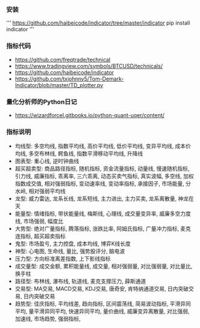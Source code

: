 ### 安装

'''
https://github.com/haibeicode/indicator/tree/master/indicator
pip install indicator
'''

### 指标代码

- https://github.com/freqtrade/technical
- https://www.tradingview.com/symbols/BTCUSD/technicals/
- https://github.com/haibeicode/indicator
- https://github.com/txjohnny5/Tom-Demark-Indicator/blob/master/TD_plotter.py

### 量化分析师的Python日记

- https://wizardforcel.gitbooks.io/python-quant-uqer/content/

### 指标说明

- 均线型: 多空均线, 指数平均线, 高价平均线, 低价平均线, 变异平均线, 成本价均线, 多空布林线, 鳄鱼线, 指数平滑移动平均线, 升降线
- 图表型: 重心线, 逆时钟曲线
- 超买超卖型: 商品路径指标, 随机指标, 资金流量指标, 动量线, 慢速随机指标, 引力线, 威廉指标, 乖离率, 三六乖离, 动态买卖气指标, 真实波幅, 多空线, 加权指数成交值, 相对强弱指标, 变动速率线, 变动率指标, 承接因子, 市场能量, 分水岭, 相对强弱平均线
- 龙型: 威力雷达, 龙系长线, 龙系短线, 主力进出, 主力买卖, 龙系离散量, 神龙在天
- 能量型: 情绪指标, 带状能量线, 梅斯线, 心理线, 成交量变异率, 威廉多空力度线, 市场强弱, 幅度比
- 大势型: 绝对广量指标, 腾落指标, 涨跌比率, 阿姆氏指标, 广量冲力指标, 麦克连指标, 超买超卖指标
- 鬼型: 市场盈亏, 主力控盘, 成本均线, 博弈K线长度
- 神型: 心电图, 生命线, 量比, 强势股评分, 脑电波
- 压力型: 方向标准离差指数, 上下影线指标
- 成交量型: 成交金额, 累积能量线, 成交量, 相对强弱量, 对比强弱量, 对比量比, 换手柱
- 路径型: 布林线, 瀑布线, 轨道线, 麦克支撑压力, 薛斯通道
- 交易型: MA交易, MACD交易, KDJ交易, 唐奇安, 肯特纳通道交易, 日内突破交易, 日内突破交易
- 趋势型: 佳庆指标, 平均线差, 趋向指标, 区间震荡线, 简易波动指标, 平滑异同平均, 量平滑异同平均, 快速异同平均, 量价曲线, 威廉变异离散量, 对比强弱, 加速线, 市场趋势, 强弱指标,
